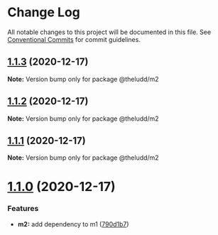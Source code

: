 # Change Log

All notable changes to this project will be documented in this file.
See [Conventional Commits](https://conventionalcommits.org) for commit guidelines.

## [1.1.3](https://github.com/TheLudd/lernatest/compare/@theludd/m2@1.1.2...@theludd/m2@1.1.3) (2020-12-17)

**Note:** Version bump only for package @theludd/m2





## [1.1.2](https://github.com/TheLudd/lernatest/compare/@theludd/m2@1.1.1...@theludd/m2@1.1.2) (2020-12-17)

**Note:** Version bump only for package @theludd/m2





## [1.1.1](https://github.com/TheLudd/lernatest/compare/@theludd/m2@1.1.0...@theludd/m2@1.1.1) (2020-12-17)

**Note:** Version bump only for package @theludd/m2





# [1.1.0](https://github.com/TheLudd/lernatest/compare/@theludd/m2@1.0.1...@theludd/m2@1.1.0) (2020-12-17)


### Features

* **m2:** add dependency to m1 ([790d1b7](https://github.com/TheLudd/lernatest/commit/790d1b74ea22c2aca2c41c2ffc5b30a493ab0cfe))
